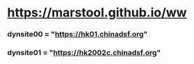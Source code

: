 # https://marstool.github.io/ww

### dynsite00 = "https://hk01.chinadsf.org"
### dynsite01 = "https://hk2002c.chinadsf.org"
